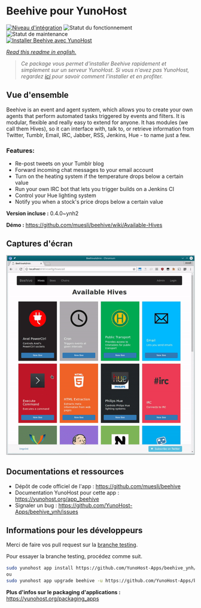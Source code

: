 <!--
N.B.: This README was automatically generated by https://github.com/YunoHost/apps/tree/master/tools/README-generator
It shall NOT be edited by hand.
-->

# Beehive pour YunoHost

[![Niveau d'intégration](https://dash.yunohost.org/integration/beehive.svg)](https://dash.yunohost.org/appci/app/beehive) ![Statut du fonctionnement](https://ci-apps.yunohost.org/ci/badges/beehive.status.svg) ![Statut de maintenance](https://ci-apps.yunohost.org/ci/badges/beehive.maintain.svg)  
[![Installer Beehive avec YunoHost](https://install-app.yunohost.org/install-with-yunohost.svg)](https://install-app.yunohost.org/?app=beehive)

*[Read this readme in english.](./README.md)*

> *Ce package vous permet d'installer Beehive rapidement et simplement sur un serveur YunoHost.
Si vous n'avez pas YunoHost, regardez [ici](https://yunohost.org/#/install) pour savoir comment l'installer et en profiter.*

## Vue d'ensemble

Beehive is an event and agent system, which allows you to create your own agents that perform automated tasks triggered by events and filters. It is modular, flexible and really easy to extend for anyone. It has modules (we call them Hives), so it can interface with, talk to, or retrieve information from Twitter, Tumblr, Email, IRC, Jabber, RSS, Jenkins, Hue - to name just a few. 

### Features:

- Re-post tweets on your Tumblr blog
- Forward incoming chat messages to your email account
- Turn on the heating system if the temperature drops below a certain value
- Run your own IRC bot that lets you trigger builds on a Jenkins CI
- Control your Hue lighting system
- Notify you when a stock's price drops below a certain value


**Version incluse :** 0.4.0~ynh2


**Démo :** https://github.com/muesli/beehive/wiki/Available-Hives

## Captures d'écran

![Capture d'écran de Beehive](./doc/screenshots/screenshot1.gif)

## Documentations et ressources

* Dépôt de code officiel de l'app : <https://github.com/muesli/beehive>
* Documentation YunoHost pour cette app : <https://yunohost.org/app_beehive>
* Signaler un bug : <https://github.com/YunoHost-Apps/beehive_ynh/issues>

## Informations pour les développeurs

Merci de faire vos pull request sur la [branche testing](https://github.com/YunoHost-Apps/beehive_ynh/tree/testing).

Pour essayer la branche testing, procédez comme suit.

``` bash
sudo yunohost app install https://github.com/YunoHost-Apps/beehive_ynh/tree/testing --debug
ou
sudo yunohost app upgrade beehive -u https://github.com/YunoHost-Apps/beehive_ynh/tree/testing --debug
```

**Plus d'infos sur le packaging d'applications :** <https://yunohost.org/packaging_apps>
